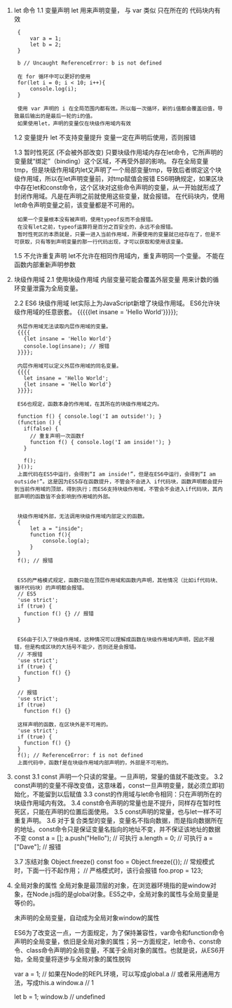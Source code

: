1. let 命令
    1.1 变量声明
        let 用来声明变量， 与 var 类似
        只在所在的 代码块内有效

        {
            var a = 1;
            let b = 2;
        }

        b // Uncaught ReferenceError: b is not defined

        在 for 循环中可以更好的使用
        for(let i = 0; i < 10; i++){
            console.log(i);
        }
        
        使用 var 声明的 i 在全局范围内都有效。所以每一次循环，新的i值都会覆盖旧值，导致最后输出的是最后一轮的i的值。
        如果使用let，声明的变量仅在块级作用域内有效
        
    1.2 变量提升 
        let 不支持变量提升
        变量一定在声明后使用，否则报错

    1.3 暂时性死区 (不会被外部改变)
        只要块级作用域内存在let命令，它所声明的变量就“绑定”（binding）这个区域，不再受外部的影响。
        存在全局变量tmp，但是块级作用域内let又声明了一个局部变量tmp，导致后者绑定这个块级作用域，所以在let声明变量前，对tmp赋值会报错
        ES6明确规定，如果区块中存在let和const命令，这个区块对这些命令声明的变量，从一开始就形成了封闭作用域。凡是在声明之前就使用这些变量，就会报错。
        在代码块内，使用let命令声明变量之前，该变量都是不可用的。

        如果一个变量根本没有被声明，使用typeof反而不会报错。
        在没有let之前，typeof运算符是百分之百安全的，永远不会报错。
        暂时性死区的本质就是，只要一进入当前作用域，所要使用的变量就已经存在了，但是不可获取，只有等到声明变量的那一行代码出现，才可以获取和使用该变量。

    1.5 不允许重复声明
        let不允许在相同作用域内，重复声明同一个变量。
        不能在函数内部重新声明参数 


2. 块级作用域
    2.1 使用块级作用域
        内层变量可能会覆盖外层变量
        用来计数的循环变量泄露为全局变量。  
    
    2.2 ES6 块级作用域
        let实际上为JavaScript新增了块级作用域。
        ES6允许块级作用域的任意嵌套。
            {{{{{let insane = 'Hello World'}}}}};

        外层作用域无法读取内层作用域的变量。
        {{{{
          {let insane = 'Hello World'}
          console.log(insane); // 报错
        }}}};

        内层作用域可以定义外层作用域的同名变量。
        {{{{
          let insane = 'Hello World';
          {let insane = 'Hello World'}
        }}}};

        ES6也规定，函数本身的作用域，在其所在的块级作用域之内。

        function f() { console.log('I am outside!'); }
        (function () {
          if(false) {
            // 重复声明一次函数f
            function f() { console.log('I am inside!'); }
          }

          f();
        }());
        上面代码在ES5中运行，会得到“I am inside!”，但是在ES6中运行，会得到“I am outside!”。这是因为ES5存在函数提升，不管会不会进入 if代码块，函数声明都会提升到当前作用域的顶部，得到执行；而ES6支持块级作用域，不管会不会进入if代码块，其内部声明的函数皆不会影响到作用域的外部。


        块级作用域外部，无法调用块级作用域内部定义的函数。
        {
            let a = "inside";
            function f(){
                console.log(a);
            }
        }
        f(); // 报错


        ES5的严格模式规定，函数只能在顶层作用域和函数内声明，其他情况（比如if代码块、循环代码块）的声明都会报错。
        // ES5
        'use strict';
        if (true) {
          function f() {} // 报错
        }


        ES6由于引入了块级作用域，这种情况可以理解成函数在块级作用域内声明，因此不报错，但是构成区块的大括号不能少，否则还是会报错。
        // 不报错
        'use strict';
        if (true) {
          function f() {}
        }

        // 报错
        'use strict';
        if (true)
          function f() {}
        
        这样声明的函数，在区块外是不可用的。
        'use strict';
        if (true) {
          function f() {}
        }
        f(); // ReferenceError: f is not defined
        上面代码中，函数f是在块级作用域内部声明的，外部是不可用的。


3. const
    3.1 const 声明一个只读的常量。一旦声明，常量的值就不能改变。
    3.2 const声明的变量不得改变值，这意味着，const一旦声明变量，就必须立即初始化，不能留到以后赋值
    3.3 const的作用域与let命令相同：只在声明所在的块级作用域内有效。
    3.4 const命令声明的常量也是不提升，同样存在暂时性死区，只能在声明的位置后面使用。
    3.5 const声明的常量，也与let一样不可重复声明。
    3.6 对于复合类型的变量，变量名不指向数据，而是指向数据所在的地址。const命令只是保证变量名指向的地址不变，并不保证该地址的数据不变
        const a = [];
        a.push("Hello"); // 可执行
        a.length = 0;    // 可执行
        a = ["Dave"];    // 报错

    3.7 冻结对象 Object.freeze()
        const foo = Object.freeze({});
        // 常规模式时，下面一行不起作用；
        // 严格模式时，该行会报错
        foo.prop = 123;

4. 全局对象的属性
    全局对象是最顶层的对象，在浏览器环境指的是window对象，在Node.js指的是global对象。ES5之中，全局对象的属性与全局变量是等价的。

    未声明的全局变量，自动成为全局对象window的属性

    ES6为了改变这一点，一方面规定，为了保持兼容性，var命令和function命令声明的全局变量，依旧是全局对象的属性；另一方面规定，let命令、const命令、class命令声明的全局变量，不属于全局对象的属性。也就是说，从ES6开始，全局变量将逐步与全局对象的属性脱钩


    var a = 1;
    // 如果在Node的REPL环境，可以写成global.a
    // 或者采用通用方法，写成this.a
    window.a // 1

    let b = 1;
    window.b // undefined